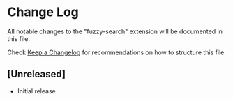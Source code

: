 # Change Log
All notable changes to the "fuzzy-search" extension will be documented in this file.

Check [Keep a Changelog](http://keepachangelog.com/) for recommendations on how to structure this file.

## [Unreleased]
- Initial release